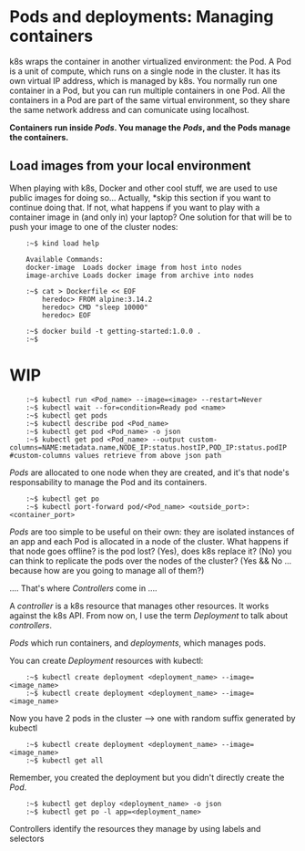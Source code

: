 # Pods and deployments: Managing containers

k8s wraps the container in another virtualized environment: the Pod. A Pod is a unit of compute, which runs on a single node in the cluster. It has its own virtual IP address, which is managed by k8s.
You normally run one container in a Pod, but you can run multiple containers in one Pod. All the containers in a Pod are part of the same virtual environment, so they share the same network address and can comunicate using localhost.

**Containers run inside _Pods_. You manage the _Pods_, and the Pods manage the containers.**

## Load images from your local environment

When playing with k8s, Docker and other cool stuff, we are used to use public images for doing so... Actually, \*skip this section if you want to continue doing that. If not, what happens if you want to play with a container image in (and only in) your laptop? One solution for that will be to push your image to one of the cluster nodes:

```
    :~$ kind load help

    Available Commands:
    docker-image  Loads docker image from host into nodes
    image-archive Loads docker image from archive into nodes

    :~$ cat > Dockerfile << EOF
        heredoc> FROM alpine:3.14.2
        heredoc> CMD "sleep 10000"
        heredoc> EOF

    :~$ docker build -t getting-started:1.0.0 .
    :~$

```

# WIP

```
    :~$ kubectl run <Pod_name> --image=<image> --restart=Never
    :~$ kubectl wait --for=condition=Ready pod <name>
    :~$ kubectl get pods
    :~$ kubectl describe pod <Pod_name>
    :~$ kubectl get pod <Pod_name> -o json
    :~$ kubectl get pod <Pod_name> --output custom-columns=NAME:metadata.name,NODE_IP:status.hostIP,POD_IP:status.podIP #custom-columns values retrieve from above json path
```

_Pods_ are allocated to one node when they are created, and it's that node's responsability to manage the Pod and its containers.

```
    :~$ kubectl get po
    :~$ kubectl port-forward pod/<Pod_name> <outside_port>:<container_port>
```

_Pods_ are too simple to be useful on their own: they are isolated instances of an app and each Pod is allocated in a node of the cluster. What happens if that node goes offline? is the pod lost? (Yes), does k8s replace it? (No) you can think to replicate the pods over the nodes of the cluster? (Yes && No ... because how are you going to manage all of them?)

.... That's where _Controllers_ come in ....

A _controller_ is a k8s resource that manages other resources. It works against the k8s API. From now on, I use the term _Deployment_ to talk about _controllers_.

_Pods_ which run containers, and _deployments_, which manages pods.

You can create _Deployment_ resources with kubectl:

```
    :~$ kubectl create deployment <deployment_name> --image=<image_name>
    :~$ kubectl create deployment <deployment_name> --image=<image_name>
```

Now you have 2 pods in the cluster --> one with random suffix generated by kubectl

```
    :~$ kubectl create deployment <deployment_name> --image=<image_name>
    :~$ kubectl get all
```

Remember, you created the deployment but you didn't directly create the _Pod_.

```
    :~$ kubectl get deploy <deployment_name> -o json
    :~$ kubectl get po -l app=<deployment_name>
```

Controllers identify the resources they manage by using labels and selectors
